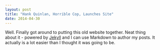 ```yaml
---
layout: post
title: "Hank Quinlan, Horrible Cop, Launches Site"
date: 2014-04-30
--- 
```

Well. Finally got around to putting this old website together. Neat thing about it - powered by [Jekyll](http://jekyllrb.com) and I can use Markdown to author my posts. It actually is a lot easier than I thought it was going to be.

